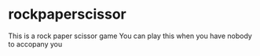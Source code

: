 # rockpaperscissor
This is a rock paper scissor game 
You can play this when you have nobody to accopany you 
